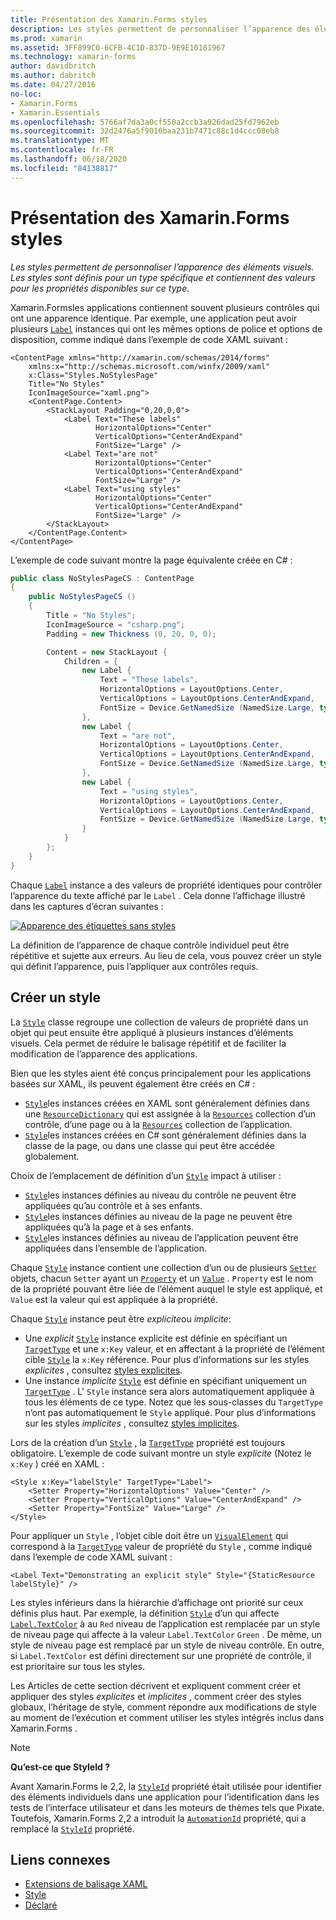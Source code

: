 ```yaml
---
title: Présentation des Xamarin.Forms styles
description: Les styles permettent de personnaliser l’apparence des éléments visuels. Les styles sont définis pour un type spécifique et contiennent des valeurs pour les propriétés disponibles sur ce type.
ms.prod: xamarin
ms.assetid: 3FF899C0-6CFB-4C1D-837D-9E9E10181967
ms.technology: xamarin-forms
author: davidbritch
ms.author: dabritch
ms.date: 04/27/2016
no-loc:
- Xamarin.Forms
- Xamarin.Essentials
ms.openlocfilehash: 5766af7da3a0cf550a2ccb3a926dad25fd7962eb
ms.sourcegitcommit: 32d2476a5f9016baa231b7471c88c1d4ccc08eb8
ms.translationtype: MT
ms.contentlocale: fr-FR
ms.lasthandoff: 06/18/2020
ms.locfileid: "84138817"
---
```

# <a name="introduction-to-xamarinforms-styles"></a>Présentation des Xamarin.Forms styles

_Les styles permettent de personnaliser l’apparence des éléments visuels. Les styles sont définis pour un type spécifique et contiennent des valeurs pour les propriétés disponibles sur ce type._

Xamarin.Formsles applications contiennent souvent plusieurs contrôles qui ont une apparence identique. Par exemple, une application peut avoir plusieurs [`Label`](xref:Xamarin.Forms.Label) instances qui ont les mêmes options de police et options de disposition, comme indiqué dans l’exemple de code XAML suivant :

```xaml
<ContentPage xmlns="http://xamarin.com/schemas/2014/forms"
    xmlns:x="http://schemas.microsoft.com/winfx/2009/xaml"
    x:Class="Styles.NoStylesPage"
    Title="No Styles"
    IconImageSource="xaml.png">
    <ContentPage.Content>
        <StackLayout Padding="0,20,0,0">
            <Label Text="These labels"
                   HorizontalOptions="Center"
                   VerticalOptions="CenterAndExpand"
                   FontSize="Large" />
            <Label Text="are not"
                   HorizontalOptions="Center"
                   VerticalOptions="CenterAndExpand"
                   FontSize="Large" />
            <Label Text="using styles"
                   HorizontalOptions="Center"
                   VerticalOptions="CenterAndExpand"
                   FontSize="Large" />
        </StackLayout>
    </ContentPage.Content>
</ContentPage>
```

L’exemple de code suivant montre la page équivalente créée en C# :

```csharp
public class NoStylesPageCS : ContentPage
{
    public NoStylesPageCS ()
    {
        Title = "No Styles";
        IconImageSource = "csharp.png";
        Padding = new Thickness (0, 20, 0, 0);

        Content = new StackLayout {
            Children = {
                new Label {
                    Text = "These labels",
                    HorizontalOptions = LayoutOptions.Center,
                    VerticalOptions = LayoutOptions.CenterAndExpand,
                    FontSize = Device.GetNamedSize (NamedSize.Large, typeof(Label))
                },
                new Label {
                    Text = "are not",
                    HorizontalOptions = LayoutOptions.Center,
                    VerticalOptions = LayoutOptions.CenterAndExpand,
                    FontSize = Device.GetNamedSize (NamedSize.Large, typeof(Label))
                },
                new Label {
                    Text = "using styles",
                    HorizontalOptions = LayoutOptions.Center,
                    VerticalOptions = LayoutOptions.CenterAndExpand,
                    FontSize = Device.GetNamedSize (NamedSize.Large, typeof(Label))
                }
            }
        };
    }
}
```

Chaque [`Label`](xref:Xamarin.Forms.Label) instance a des valeurs de propriété identiques pour contrôler l’apparence du texte affiché par le `Label` . Cela donne l’affichage illustré dans les captures d’écran suivantes :

[![Apparence des étiquettes sans styles](introduction-images/no-styles.png)](introduction-images/no-styles-large.png#lightbox)

La définition de l’apparence de chaque contrôle individuel peut être répétitive et sujette aux erreurs. Au lieu de cela, vous pouvez créer un style qui définit l’apparence, puis l’appliquer aux contrôles requis.

## <a name="create-a-style"></a>Créer un style

La [`Style`](xref:Xamarin.Forms.Style) classe regroupe une collection de valeurs de propriété dans un objet qui peut ensuite être appliqué à plusieurs instances d’éléments visuels. Cela permet de réduire le balisage répétitif et de faciliter la modification de l’apparence des applications.

Bien que les styles aient été conçus principalement pour les applications basées sur XAML, ils peuvent également être créés en C# :

- [`Style`](xref:Xamarin.Forms.Style)les instances créées en XAML sont généralement définies dans une [`ResourceDictionary`](xref:Xamarin.Forms.ResourceDictionary) qui est assignée à la [`Resources`](xref:Xamarin.Forms.VisualElement.Resources) collection d’un contrôle, d’une page ou à la [`Resources`](xref:Xamarin.Forms.Application.Resources) collection de l’application.
- [`Style`](xref:Xamarin.Forms.Style)les instances créées en C# sont généralement définies dans la classe de la page, ou dans une classe qui peut être accédée globalement.

Choix de l’emplacement de définition d’un [`Style`](xref:Xamarin.Forms.Style) impact à utiliser :

- [`Style`](xref:Xamarin.Forms.Style)les instances définies au niveau du contrôle ne peuvent être appliquées qu’au contrôle et à ses enfants.
- [`Style`](xref:Xamarin.Forms.Style)les instances définies au niveau de la page ne peuvent être appliquées qu’à la page et à ses enfants.
- [`Style`](xref:Xamarin.Forms.Style)les instances définies au niveau de l’application peuvent être appliquées dans l’ensemble de l’application.

Chaque [`Style`](xref:Xamarin.Forms.Style) instance contient une collection d’un ou de plusieurs [`Setter`](xref:Xamarin.Forms.Setter) objets, chacun `Setter` ayant un [`Property`](xref:Xamarin.Forms.Setter.Property) et un [`Value`](xref:Xamarin.Forms.Setter.Value) . `Property` est le nom de la propriété pouvant être liée de l’élément auquel le style est appliqué, et `Value` est la valeur qui est appliquée à la propriété.

Chaque [`Style`](xref:Xamarin.Forms.Style) instance peut être *explicite*ou *implicite*:

- Une *explicit* [`Style`](xref:Xamarin.Forms.Style) instance explicite est définie en spécifiant un [`TargetType`](xref:Xamarin.Forms.Style.TargetType) et une `x:Key` valeur, et en affectant à la propriété de l’élément cible [`Style`](xref:Xamarin.Forms.NavigableElement.Style) la `x:Key` référence. Pour plus d’informations sur les styles *explicites* , consultez [styles explicites](~/xamarin-forms/user-interface/styles/explicit.md).
- Une instance *implicite* [`Style`](xref:Xamarin.Forms.Style) est définie en spécifiant uniquement un [`TargetType`](xref:Xamarin.Forms.Style.TargetType) . L' `Style` instance sera alors automatiquement appliquée à tous les éléments de ce type. Notez que les sous-classes du `TargetType` n’ont pas automatiquement le `Style` appliqué. Pour plus d’informations sur les styles *implicites* , consultez [styles implicites](~/xamarin-forms/user-interface/styles/implicit.md).

Lors de la création d’un [`Style`](xref:Xamarin.Forms.Style) , la [`TargetType`](xref:Xamarin.Forms.Style.TargetType) propriété est toujours obligatoire. L’exemple de code suivant montre un style *explicite* (Notez le `x:Key` ) créé en XAML :

```xaml
<Style x:Key="labelStyle" TargetType="Label">
    <Setter Property="HorizontalOptions" Value="Center" />
    <Setter Property="VerticalOptions" Value="CenterAndExpand" />
    <Setter Property="FontSize" Value="Large" />
</Style>
```

Pour appliquer un `Style` , l’objet cible doit être un [`VisualElement`](xref:Xamarin.Forms.VisualElement) qui correspond à la [`TargetType`](xref:Xamarin.Forms.Style.TargetType) valeur de propriété du `Style` , comme indiqué dans l’exemple de code XAML suivant :

```xaml
<Label Text="Demonstrating an explicit style" Style="{StaticResource labelStyle}" />
```

Les styles inférieurs dans la hiérarchie d’affichage ont priorité sur ceux définis plus haut. Par exemple, la définition [`Style`](xref:Xamarin.Forms.Style) d’un qui affecte [`Label.TextColor`](xref:Xamarin.Forms.Label.TextColor) à au `Red` niveau de l’application est remplacée par un style de niveau page qui affecte à la valeur `Label.TextColor` `Green` . De même, un style de niveau page est remplacé par un style de niveau contrôle. En outre, si `Label.TextColor` est défini directement sur une propriété de contrôle, il est prioritaire sur tous les styles.

Les Articles de cette section décrivent et expliquent comment créer et appliquer des styles *explicites* et *implicites* , comment créer des styles globaux, l’héritage de style, comment répondre aux modifications de style au moment de l’exécution et comment utiliser les styles intégrés inclus dans Xamarin.Forms .

> [!NOTE]
> **Qu’est-ce que StyleId ?**
>
> Avant Xamarin.Forms le 2,2, la [`StyleId`](xref:Xamarin.Forms.Element.StyleId) propriété était utilisée pour identifier des éléments individuels dans une application pour l’identification dans les tests de l’interface utilisateur et dans les moteurs de thèmes tels que Pixate. Toutefois, Xamarin.Forms 2,2 a introduit la [`AutomationId`](xref:Xamarin.Forms.Element.AutomationId) propriété, qui a remplacé la [`StyleId`](xref:Xamarin.Forms.Element.StyleId) propriété.

## <a name="related-links"></a>Liens connexes

- [Extensions de balisage XAML](~/xamarin-forms/xaml/xaml-basics/xaml-markup-extensions.md)
- [Style](xref:Xamarin.Forms.Style)
- [Déclaré](xref:Xamarin.Forms.Setter)
